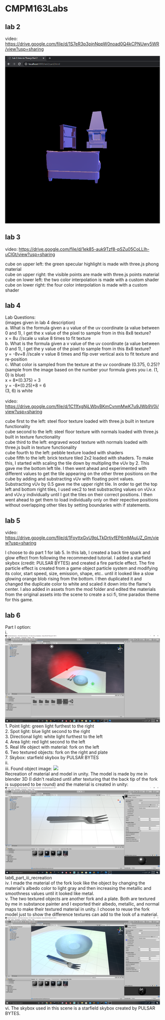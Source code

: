 # CMPM163Labs #
## lab 2 ##
video: https://drive.google.com/file/d/1S7eR3p3pjnNppW0noad0Q4kCPNUwy5WR/view?usp=sharing

![](images/lab2_part2_screenshot.png)

## lab 3 ##
video: https://drive.google.com/file/d/1ek85-auk9Tzf8-pSZu05CoLLIh-uClGt/view?usp=sharing

cube on upper left: the green specular highlight is made with three.js phong material\
cube on upper right: the visible points are made with three.js points material\
cube on lower left: the two color interpolation is made with a custom shader\
cube on lower right: the four color interpolation is made with a custom shader

## lab 4 ##
Lab Questions:\
(images given in lab 4 description)\
a. What is the formula given a u value of the uv coordinate (a value between 0 and 1), I get the x value of the pixel to sample from in this 8x8 texture?\
x = 8u //scale u value 8 times to fit texture \
b. What is the formula given a v value of the uv coordinate (a value between 0 and 1), I get the y value of the pixel to sample from in this 8x8 texture?\
y = -8v+8 //scale v value 8 times and flip over vertical axis to fit texture and re-position \
c. What color is sampled from the texture at the uv coordinate (0.375, 0.25)? (sample from the image based on the number your formula gives you i.e. (1, 0) is blue)\
x = 8*(0.375) = 3 \
y = -8*(0.25)+8 = 6 \
(3, 6) is white\
\
video: https://drive.google.com/file/d/1C11fxgNjLWbyBKmCvnmMwK7u9JWb9V0j/view?usp=sharing

cube first to the left: steel floor texture loaded with three.js built in texture functionality\
cube second to the left: steel floor texture with normals loaded with three.js built in texture functionality\
cube third to the left: engraved wood texture with normals loaded with three.js built in texture functionality\
cube fourth to the left: pebble texture loaded with shaders\
cube fifth to the left: brick texture tiled 2x2 loaded with shaders. To make this, I started with scaling the tile down by multipling the vUv by 2. This gave me the bottom left tile. I then went ahead and experimented with different values to get the tile appearing on the other three positions on the cube by adding and substracting vUv with floating point values. Substracting vUv by 0.5 gave me the upper right tile. In order to get the top left and bottom right tiles, I used vec2 to test substracting values on vUv.x and vUv.y individually until I got the tiles on their correct positions. I then went ahead to get them to load individually only on their repective positions without overlapping other tiles by setting boundaries with if statements.

## lab 5 ##
video: https://drive.google.com/file/d/1FoyttxGvU9pLTkDrtjvfEP6mMAuUZ_Gm/view?usp=sharing

I choose to do part 1 for lab 5. In this lab, I created a back tire spark and glow effect from following the recommended tutorial. I added a starfield skybox (credit: PULSAR BYTES) and created a fire particle effect. The fire particle effect is created from a game object particle system and modifying its color, start speed, size, emission, shape, etc.. until it looked like a slow glowing orange blob rising from the bottom. I then duplicated it and changed the duplicate color to white and scaled it down into the flame's center. I also added in assets from the mod folder and edited the materials from the original assets into the scene to create a sci fi, time paradox theme for this game. 

## lab 6 ##
Part I option: \
i. ![](images/lab6_part_i_screenshot.png)
	1. Point light: green light furthest to the right\
	2. Spot light: blue light second to the right\
	3. Directional light: white light furthest to the left\
	4. Area light: red light second to the left\
	5. Real life object with material: fork on the left\
	6. Two textured objects: fork on the right and plate\
	7. Skybox: starfield skybox by PULSAR BYTES\
ii. \
iii. Found object image: ![](images/lab6_part_iii_realWorld_photo.png)\
Recreation of material and model in unity. The model is made by me in blender 3D (I didn't realized until after texturing that the back tip of the fork is supposed to be round) and the material is created in unity:
![](images/lab6_part_iii_recreation_screenshot.png)lab6_part_iii_recreation\
iv. I made the material of the fork look like the object by changing the material's albedo color to light gray and then increasing the metallic and smoothness values until it looked like metal.\
v. The two textured objects are another fork and a plate. Both are textured by me in substance painter and I exported their albedo, metallic, and normal maps to make their textured material in unity. I choose to reuse the fork model just to show the difference textures can add to the look of a material.
![](images/lab6_part_v_screenshot.png)\
vi. The skybox used in this scene is a starfield skybox created by PULSAR BYTES.